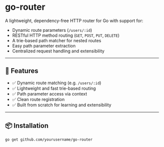 # go-router

A lightweight, dependency-free HTTP router for Go with support for:

- Dynamic route parameters (`/users/:id`)
- RESTful HTTP method routing (`GET`, `POST`, `PUT`, `DELETE`)
- A trie-based path matcher for nested routes
- Easy path parameter extraction
- Centralized request handling and extensibility

---

## 🚀 Features

- ✅ Dynamic route matching (e.g. `/users/:id`)
- ✅ Lightweight and fast trie-based routing
- ✅ Path parameter access via context
- ✅ Clean route registration
- ✅ Built from scratch for learning and extensibility

---

## 📦 Installation

```bash
go get github.com/yourusername/go-router
```
